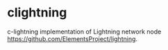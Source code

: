 # clightning

c-lightning implementation of Lightning network node https://github.com/ElementsProject/lightning.
